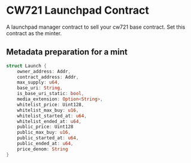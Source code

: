 # CW721 Launchpad Contract

A launchpad manager contract to sell your cw721 base contract. Set this contract as the minter.

## Metadata preparation for a mint

```rust
struct Launch {
    owner_address: Addr,
    contract_address: Addr,
    max_supply: u64,
    base_uri: String,
    is_base_uri_static: bool,
    media_extension: Option<String>,
    whitelist_price: Uint128,
    whitelist_max_buy: u16,
    whitelist_started_at: u64,
    whitelist_ended_at: u64,
    public_price: Uint128
    public_max_buy: u16,
    public_started_at: u64,
    public_ended_at: u64,
    price_denom: String
}
```
